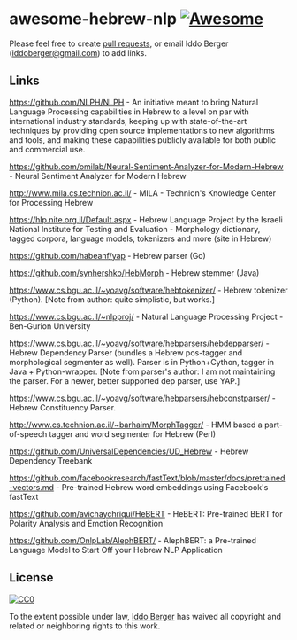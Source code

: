 # awesome-hebrew-nlp [![Awesome](https://cdn.rawgit.com/sindresorhus/awesome/d7305f38d29fed78fa85652e3a63e154dd8e8829/media/badge.svg)](https://github.com/sindresorhus/awesome)

Please feel free to create [pull requests](https://github.com/iddoberger/awesome-hebrew-nlp/pulls), or email Iddo Berger (iddoberger@gmail.com) to add links.


## Links

https://github.com/NLPH/NLPH - An initiative meant to bring Natural Language Processing capabilities in Hebrew to a level on par with international industry standards, keeping up with state-of-the-art techniques by providing open source implementations to new algorithms and tools, and making these capabilities publicly available for both public and commercial use.

https://github.com/omilab/Neural-Sentiment-Analyzer-for-Modern-Hebrew - Neural Sentiment Analyzer for Modern Hebrew

http://www.mila.cs.technion.ac.il/ - MILA - Technion's Knowledge Center for Processing Hebrew

https://hlp.nite.org.il/Default.aspx - Hebrew Language Project by the Israeli National Institute for Testing and Evaluation - Morphology dictionary, tagged corpora, language models, tokenizers and more (site in Hebrew)

https://github.com/habeanf/yap - Hebrew parser (Go)

https://github.com/synhershko/HebMorph - Hebrew stemmer (Java)

https://www.cs.bgu.ac.il/~yoavg/software/hebtokenizer/ - Hebrew tokenizer (Python). [Note from author: quite simplistic, but works.]

https://www.cs.bgu.ac.il/~nlpproj/ - Natural Language Processing Project - Ben-Gurion University

https://www.cs.bgu.ac.il/~yoavg/software/hebparsers/hebdepparser/ - Hebrew Dependency Parser (bundles a Hebrew pos-tagger and morphological segmenter as well). Parser is in Python+Cython, tagger in Java + Python-wrapper. [Note from parser's author: I am not maintaining the parser. For a newer, better supported dep parser, use YAP.]

https://www.cs.bgu.ac.il/~yoavg/software/hebparsers/hebconstparser/ - Hebrew Constituency Parser.

http://www.cs.technion.ac.il/~barhaim/MorphTagger/ - HMM based a part-of-speech tagger and word segmenter for Hebrew (Perl)

https://github.com/UniversalDependencies/UD_Hebrew - Hebrew Dependency Treebank

https://github.com/facebookresearch/fastText/blob/master/docs/pretrained-vectors.md - Pre-trained Hebrew word embeddings using Facebook's fastText

https://github.com/avichaychriqui/HeBERT - HeBERT: Pre-trained BERT for Polarity Analysis and Emotion Recognition

https://github.com/OnlpLab/AlephBERT/ - AlephBERT: a Pre-trained Language Model to Start Off your Hebrew NLP Application


## License

[![CC0](http://mirrors.creativecommons.org/presskit/buttons/88x31/svg/cc-zero.svg)](https://creativecommons.org/publicdomain/zero/1.0/)

To the extent possible under law, [Iddo Berger](https://github.com/iddoberger/) has waived all copyright and related or neighboring rights to this work.

